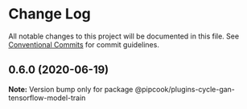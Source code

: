 # Change Log

All notable changes to this project will be documented in this file.
See [Conventional Commits](https://conventionalcommits.org) for commit guidelines.

## 0.6.0 (2020-06-19)

**Note:** Version bump only for package @pipcook/plugins-cycle-gan-tensorflow-model-train
